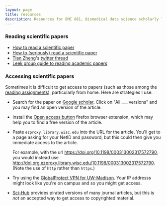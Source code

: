 ```yaml
---
layout: page
title: resources
description: Resources for BMI 881, Biomedical data science scholarly literature
---
```


### Reading scientific papers

- [How to read a scientific paper](https://www.sciencemag.org/careers/2016/01/how-read-scientific-paper)
- [How to (seriously) read a scientific paper](https://www.sciencemag.org/careers/2016/03/how-seriously-read-scientific-paper)
- [Tian Zheng](http://tzstatsads.github.io/)'s [twitter thread](https://twitter.com/tz33cu/status/1119777860909174785)
- [Leek group guide to reading academic papers](https://github.com/jtleek/readingpapers)

### Accessing scientific papers

Sometimes it is difficult to get access to papers (such as those among
the [reading assignments](schedule.html)), particularly from home.
Here are strategies I use:

- Search for the paper on [Google scholar](https://scholar.google.com).
  Click on "All ___ versions" and you may find an open version of the article.

- Install the [Open access button](https://openaccessbutton.org/)
  firefox browser extension, which may help you to find a free version
  of the article.

- Paste `ezproxy.library.wisc.edu` into the URL for the article.
  You'll get to a page asking for your NetID and password, but this
  could then give you immediate access to the article.

  For example, with the url
  <https://doi.org/10.1198/000313002317572790>, you would instead use
  <http://doi.org.ezproxy.library.wisc.edu/10.1198/000313002317572790>.
  (Note the use of `http` rather than `https`.)

- Try using the [GlobalProtect VPN for
  UW-Madison](https://kb.wisc.edu/helpdesk/page.php?id=68164). Your
  IP addresss might look like you're on campus and so you might get
  access.

- [Sci-Hub](https://sci-hub.se) provides pirated versions of many
  journal articles, but this is _not_ an accepted way to get access to
  copyrighted material.
